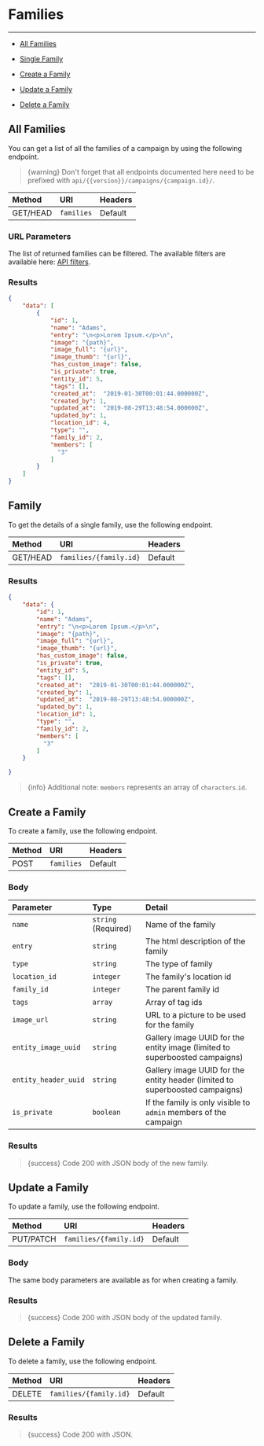 # Families

---

- [All Families](#all-families)

- [Single Family](#family)
- [Create a Family](#create-family)
- [Update a Family](#update-family)
- [Delete a Family](#delete-family)

<a name="all-families"></a>
## All Families

You can get a list of all the families of a campaign by using the following endpoint.

> {warning} Don't forget that all endpoints documented here need to be prefixed with `api/{{version}}/campaigns/{campaign.id}/`.


| Method | URI | Headers |
| :- |   :-   |  :-  |
| GET/HEAD | `families` | Default |

### URL Parameters

The list of returned families can be filtered. The available filters are available here: <a href="/en/helpers/api-filters?type=family" target="_blank">API filters</a>.

### Results
```json
{
    "data": [
        {
            "id": 1,
            "name": "Adams",
            "entry": "\n<p>Lorem Ipsum.</p>\n",
            "image": "{path}",
            "image_full": "{url}",
            "image_thumb": "{url}",
            "has_custom_image": false,
            "is_private": true,
            "entity_id": 5,
            "tags": [],
            "created_at":  "2019-01-30T00:01:44.000000Z",
            "created_by": 1,
            "updated_at":  "2019-08-29T13:48:54.000000Z",
            "updated_by": 1,
            "location_id": 4,
            "type": "",
            "family_id": 2,
            "members": [
              "3"
            ]
        }
    ]
}
```

<a name="family"></a>
## Family

To get the details of a single family, use the following endpoint.

| Method | URI | Headers |
| :- |   :-   |  :-  |
| GET/HEAD | `families/{family.id}` | Default |

### Results
```json
{
    "data": {
        "id": 1,
        "name": "Adams",
        "entry": "\n<p>Lorem Ipsum.</p>\n",
        "image": "{path}",
        "image_full": "{url}",
        "image_thumb": "{url}",
        "has_custom_image": false,
        "is_private": true,
        "entity_id": 5,
        "tags": [],
        "created_at":  "2019-01-30T00:01:44.000000Z",
        "created_by": 1,
        "updated_at":  "2019-08-29T13:48:54.000000Z",
        "updated_by": 1,
        "location_id": 1,
        "type": "",
        "family_id": 2,
        "members": [
          "3"
        ]
    }

}
```

> {info} Additional note: `members` represents an array of `characters`.`id`.



<a name="create-family"></a>
## Create a Family

To create a family, use the following endpoint.

| Method | URI | Headers |
| :- |   :-   |  :-  |
| POST | `families` | Default |

### Body

| Parameter | Type | Detail |
| :- |   :-   |  :-  |
| `name` | `string` (Required) | Name of the family |
| `entry` | `string` | The html description of the family |
| `type` | `string` | The type of family |
| `location_id` | `integer` | The family's location id |
| `family_id` | `integer` | The parent family id |
| `tags` | `array` | Array of tag ids |
| `image_url` | `string` | URL to a picture to be used for the family |
| `entity_image_uuid` | `string` | Gallery image UUID for the entity image (limited to superboosted campaigns) |
| `entity_header_uuid` | `string` | Gallery image UUID for the entity header (limited to superboosted campaigns) |
| `is_private` | `boolean` | If the family is only visible to `admin` members of the campaign |

### Results

> {success} Code 200 with JSON body of the new family.


<a name="update-family"></a>
## Update a Family

To update a family, use the following endpoint.

| Method | URI | Headers |
| :- |   :-   |  :-  |
| PUT/PATCH | `families/{family.id}` | Default |

### Body

The same body parameters are available as for when creating a family.

### Results

> {success} Code 200 with JSON body of the updated family.


<a name="delete-family"></a>
## Delete a Family

To delete a family, use the following endpoint.

| Method | URI | Headers |
| :- |   :-   |  :-  |
| DELETE | `families/{family.id}` | Default |

### Results

> {success} Code 200 with JSON.
